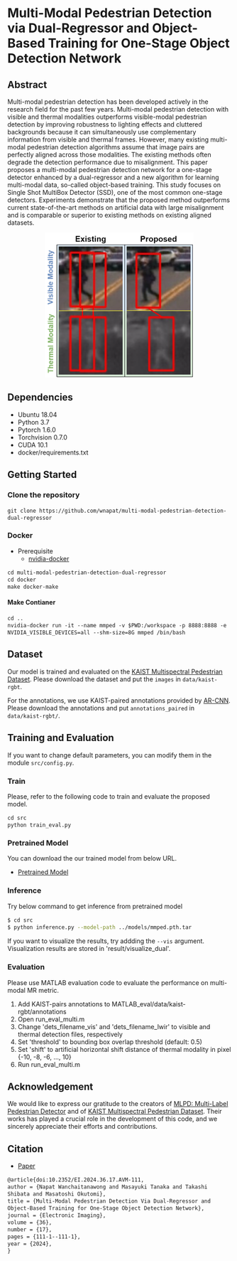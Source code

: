 # Multi-Modal Pedestrian Detection via Dual-Regressor and Object-Based Training for One-Stage Object Detection Network

## Abstract     
Multi-modal pedestrian detection has been developed actively in the research field for the past few years.
Multi-modal pedestrian detection with visible and thermal modalities outperforms visible-modal pedestrian detection by improving robustness to lighting effects and cluttered backgrounds because it can simultaneously use complementary information from visible and thermal frames.
However, many existing multi-modal pedestrian detection algorithms assume that image pairs are perfectly aligned across those modalities.
The existing methods often degrade the detection performance due to misalignment.
This paper proposes a multi-modal pedestrian detection network for a one-stage detector enhanced by a dual-regressor and a new algorithm for learning multi-modal data, so-called object-based training.
This study focuses on Single Shot MultiBox Detector (SSD), one of the most common one-stage detectors.
Experiments demonstrate that the proposed method outperforms current state-of-the-art methods on artificial data with large misalignment and is comparable or superior to existing methods on existing aligned datasets.

<p align="center">
  <img src="https://github.com/wnapat/DualRegressor-MultiModal-PedestrianDetection/blob/main/Doc/figure/thumbnail.png?raw=true" alt="thumbnail"/>
</p>

## Dependencies

- Ubuntu 18.04
- Python 3.7
- Pytorch 1.6.0
- Torchvision 0.7.0
- CUDA 10.1
- docker/requirements.txt

## Getting Started

### Clone the repository

```
git clone https://github.com/wnapat/multi-modal-pedestrian-detection-dual-regressor
```

### Docker

- Prerequisite
  - [nvidia-docker](https://github.com/NVIDIA/nvidia-docker)

```
cd multi-modal-pedestrian-detection-dual-regressor
cd docker
make docker-make
```

#### Make Contianer

```
cd ..
nvidia-docker run -it --name mmped -v $PWD:/workspace -p 8888:8888 -e NVIDIA_VISIBLE_DEVICES=all --shm-size=8G mmped /bin/bash
```


## Dataset
Our model is trained and evaluated on the [KAIST Multispectral Pedestrian Dataset](https://github.com/SoonminHwang/rgbt-ped-detection).
Please download the dataset and put the `images` in `data/kaist-rgbt`.

For the annotations, we use KAIST-paired annotations provided by [AR-CNN](https://github.com/luzhang16/AR-CNN).
Please download the annotations and put `annotations_paired` in `data/kaist-rgbt/`.

## Training and Evaluation
If you want to change default parameters, you can modify them in the module `src/config.py`.

### Train
Please, refer to the following code to train and evaluate the proposed model.
```
cd src
python train_eval.py
```

### Pretrained Model
You can download the our trained model from below URL.

- [Pretrained Model](https://drive.google.com/file/d/1mbUbiOnCOCSBojn8jAv1HO3ocDNztzFM/view?usp=sharing)

### Inference

Try below command to get inference from pretrained model

```bash
$ cd src
$ python inference.py --model-path ../models/mmped.pth.tar
```
If you want to visualize the results, try addding the `--vis` argument.
Visualization results are stored in 'result/visualize_dual'.


### Evaluation
Please use MATLAB evaluation code to evaluate the performance on multi-modal MR metric.
1. Add KAIST-pairs annotations to MATLAB_eval/data/kaist-rgbt/annotations
2. Open run_eval_multi.m
3. Change 'dets_filename_vis' and 'dets_filename_lwir' to visible and thermal detection files, respectively
4. Set 'threshold' to bounding box overlap threshold (default: 0.5)
4. Set 'shift' to artificial horizontal shift distance of thermal modality in pixel {-10, -8, -6, ..., 10}
5. Run run_eval_multi.m

## Acknowledgement
We would like to express our gratitude to the creators of [MLPD: Multi-Label Pedestrian Detector](https://github.com/sejong-rcv/MLPD-Multi-Label-Pedestrian-Detection?tab=readme-ov-file) and of [KAIST Multispectral Pedestrian Dataset](https://github.com/SoonminHwang/rgbt-ped-detection).
Their works has played a crucial role in the development of this code, and we sincerely appreciate their efforts and contributions.

## Citation
- [Paper](https://library.imaging.org/ei/articles/36/17/AVM-111)

```
@article{doi:10.2352/EI.2024.36.17.AVM-111,
author = {Napat Wanchaitanawong and Masayuki Tanaka and Takashi Shibata and Masatoshi Okutomi},
title = {Multi-Modal Pedestrian Detection Via Dual-Regressor and Object-Based Training for One-Stage Object Detection Network},
journal = {Electronic Imaging},
volume = {36},
number = {17},
pages = {111-1--111-1},
year = {2024},
}
```
